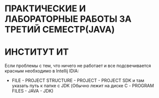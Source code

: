 # ПРАКТИЧЕСКИЕ И ЛАБОРАТОРНЫЕ РАБОТЫ ЗА ТРЕТИЙ СЕМЕСТР(JAVA)
# ИНСТИТУТ ИТ

Если проблемы с тем, что ничего не работает и все подсвечивается красным необходимо в Intellij IDIA:
- FILE - PROJECT STRUCTURE - PROJECT - PROJECT SDK 
и там указать путь к папке с JDK 
(Обычно лежит на диске С - PROGRAM FILES - JAVA - JDK)

